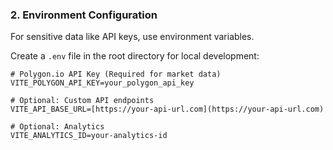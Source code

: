 ### 2. Environment Configuration

For sensitive data like API keys, use environment variables.

Create a `.env` file in the root directory for local development:
```env
# Polygon.io API Key (Required for market data)
VITE_POLYGON_API_KEY=your_polygon_api_key

# Optional: Custom API endpoints
VITE_API_BASE_URL=[https://your-api-url.com](https://your-api-url.com)

# Optional: Analytics
VITE_ANALYTICS_ID=your-analytics-id
